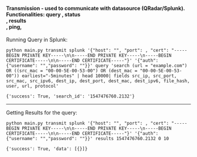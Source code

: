 #### Transmission - used to communicate with datasource (QRadar/Splunk). Functionalities: query <query string>, status <search id>, results <search id> <offset> <length>, ping,

Running Query in Splunk: 
```
python main.py transmit splunk '{"host": "", "port": , "cert": "-----BEGIN PRIVATE KEY-----\n\n-----END PRIVATE KEY-----\n-----BEGIN CERTIFICATE-----\n\n-----END CERTIFICATE-----"}' '{"auth": {"username": "","password": ""}}' query 'search (url = "example.com") OR ((src_mac = "00-00-5E-00-53-00") OR (dest_mac = "00-00-5E-00-53-00")) earliest="-5minutes" | head 10000| fields src_ip, src_port, src_mac, src_ipv6, dest_ip, dest_port, dest_mac, dest_ipv6, file_hash, user, url, protocol'
```

`{'success': True, 'search_id': '1547476760.2132'}`

---------------

Getting Results for the query: 
```
python main.py transmit splunk '{"host": "", "port": , "cert": "-----BEGIN PRIVATE KEY-----\n\n-----END PRIVATE KEY-----\n-----BEGIN CERTIFICATE-----\n\n-----END CERTIFICATE-----"}' '{"auth": {"username": "","password": ""}}' results 1547476760.2132 0 10
```

`{'success': True, 'data': [{}]}`